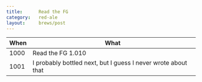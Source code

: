 ```yaml
---
title:      Read the FG
category:   red-ale
layout:     brews/post
---
```


When|What
----|----
1000|Read the FG 1.010
1001|I probably bottled next, but I guess I never wrote about that
